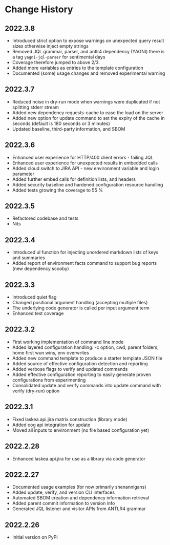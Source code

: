 # Change History

## 2022.3.8

* Introduced strict option to expose warnings on unexpected query result sizes otherwise inject empty strings
* Removed JQL grammar, parser, and antlr4 dependency (YAGNI) there is a tag `yagni-jql-parser` for sentimental days
* Coverage therefore jumped to above 2/3.
* Added more variables as entries to the template configuration
* Documented (some) usage changes and removed experimental warning

## 2022.3.7

* Reduced noise in dry-run mode when warnings were duplicated if not splitting stderr stream
* Added new dependency requests-cache to ease the load on the server
* Added new option for update command to set the expiry of the cache in seconds (default is 180 seconds or 3 minutes)
* Updated baseline, third-party information, and SBOM

## 2022.3.6

* Enhanced user experience for HTTP/400 client errors - failing JQL
* Enhanced user experience for unexpected results in embedded calls
* Added cloud switch to JIRA API - new environment variable and login parameter
* Added further embed calls for definition lists, and headers
* Added security baseline and hardened configuration resource handling
* Added tests growing the coverage to 55 %

## 2022.3.5

* Refactored codebase and tests
* Nits

## 2022.3.4

* Introduced ul function for injecting unordered markdown lists of keys and summaries
* Added report of environment facts command to support bug reports (new dependency scooby)

## 2022.3.3

* Introduced quiet flag
* Changed positional argument handling (accepting multiple files)
* The underlying code generator is called per input argument term
* Enhanced test coverage

## 2022.3.2

* First working implementation of command line mode
* Added layered configuration handling: -c option, cwd, parent folders, home first wun wins, env overwrites
* Added new command template to produce a starter template JSON file
* Added source of effective configuration detection and reporting
* Added verbose flags to verify and updated commands
* Added effective configuration reporting to easily generate proven configurations from experimenting 
* Consolidated update and verify commands into update command with verify (dry-run) option

## 2022.3.1

* Fixed laskea.api.jira matrix construction (library mode)
* Added cog api integration for update
* Moved all inputs to environment (no file based configuration yet)

## 2022.2.28

* Enhanced laskea.api.jira for use as a library via code generator

## 2022.2.27

* Documented usage examples (for now primarily shenannigans)
* Added update, verify, and version CLI interfaces
* Automated SBOM creation and dependency information retrieval
* Added parent commit information to version info
* Generated JQL listener and visitor APIs from ANTLR4 grammar

## 2022.2.26

* Initial version on PyPI

